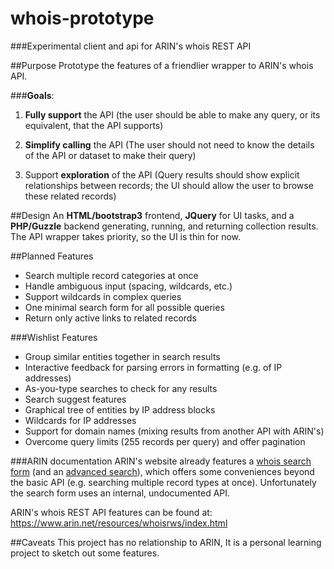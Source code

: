 # whois-prototype

###Experimental client and api for ARIN's whois REST API

##Purpose
Prototype the features of a friendlier wrapper to ARIN's whois API. 

###**Goals**:
1. **Fully support** the API (the user should be able to make any query, or its equivalent, that the API supports)

2. **Simplify calling** the API (The user should not need to know the details of the API or dataset to make their query)

3. Support **exploration** of the API (Query results should show explicit relationships between records; the UI should allow the user to browse these related records)

##Design
An **HTML/bootstrap3** frontend, **JQuery** for UI tasks, and a **PHP/Guzzle** backend generating, running, and returning collection results. The API wrapper takes priority, so the UI is thin for now.  

##Planned Features
- Search multiple record categories at once
- Handle ambiguous input (spacing, wildcards, etc.)
- Support wildcards in complex queries
- One minimal search form for all possible queries 
- Return only active links to related records

###Wishlist Features
- Group similar entities together in search results
- Interactive feedback for parsing errors in formatting (e.g. of IP addresses)
- As-you-type searches to check for any results
- Search suggest features
- Graphical tree of entities by IP address blocks
- Wildcards for IP addresses
- Support for domain names (mixing results from another API with ARIN's)
- Overcome query limits (255 records per query) and offer pagination

###ARIN documentation
ARIN's website already features a [whois search form](https://www.arin.net/) (and an [advanced search](https://whois.arin.net/ui/advanced.jsp)), which offers some conveniences beyond the basic API (e.g. searching multiple record types at once). Unfortunately the search form uses an internal, undocumented API. 

ARIN's whois REST API features can be found at: https://www.arin.net/resources/whoisrws/index.html

##Caveats
This project has no relationship to ARIN, It is a personal learning project to sketch out some features.